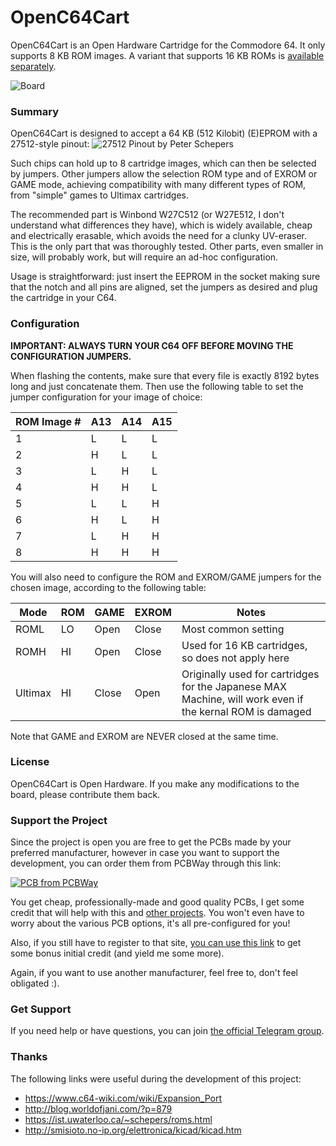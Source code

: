 # OpenC64Cart
OpenC64Cart is an Open Hardware Cartridge for the Commodore 64. It only supports 8 KB ROM images. A variant that supports 16 KB ROMs is [available separately](https://github.com/SukkoPera/OpenC64Cart16K).
 
![Board](https://raw.githubusercontent.com/SukkoPera/OpenC64Cart/master/doc/render-top.png)
 
### Summary
OpenC64Cart is designed to accept a 64 KB (512 Kilobit) (E)EPROM with a 27512-style pinout:
![27512 Pinout by Peter Schepers](https://ist.uwaterloo.ca/~schepers/ROMS/PINOUTS/27512.png)

Such chips can hold up to 8 cartridge images, which can then be selected by jumpers. Other jumpers allow the selection ROM type and of EXROM or GAME mode, achieving compatibility with many different types of ROM, from "simple" games to Ultimax cartridges.
 
The recommended part is Winbond W27C512 (or W27E512, I don't understand what differences they have), which is widely available, cheap and electrically erasable, which avoids the need for a clunky UV-eraser. This is the only part that was thoroughly tested. Other parts, even smaller in size, will probably work, but will require an ad-hoc configuration.
 
Usage is straightforward: just insert the EEPROM in the socket making sure that the notch and all pins are aligned, set the jumpers as desired and plug the cartridge in your C64.
 
### Configuration
**IMPORTANT: ALWAYS TURN YOUR C64 OFF BEFORE MOVING THE CONFIGURATION JUMPERS.**
 
When flashing the contents, make sure that every file is exactly 8192 bytes long and just concatenate them. Then use the following table to set the jumper configuration for your image of choice:

| ROM Image # | A13 | A14 | A15 |
|-------------|-----|-----|-----|
| 1           |  L  |  L  |  L  |
| 2           |  H  |  L  |  L  |
| 3           |  L  |  H  |  L  |
| 4           |  H  |  H  |  L  |
| 5           |  L  |  L  |  H  |
| 6           |  H  |  L  |  H  |
| 7           |  L  |  H  |  H  |
| 8           |  H  |  H  |  H  |
 
You will also need to configure the ROM and EXROM/GAME jumpers for the chosen image, according to the following table:

| Mode        | ROM  | GAME  | EXROM | Notes |
|-------------|------|-------|-------|-------|
| ROML        |  LO  | Open  | Close | Most common setting
| ROMH        |  HI  | Open  | Close | Used for 16 KB cartridges, so does not apply here
| Ultimax     |  HI  | Close | Open  | Originally used for cartridges for the Japanese MAX Machine, will work even if the kernal ROM is damaged |
 
Note that GAME and EXROM are NEVER closed at the same time.
 
### License
OpenC64Cart is Open Hardware. If you make any modifications to the board, please contribute them back.

### Support the Project
Since the project is open you are free to get the PCBs made by your preferred manufacturer, however in case you want to support the development, you can order them from PCBWay through this link:

[![PCB from PCBWay](https://www.pcbway.com/project/img/images/frompcbway.png)](https://www.pcbway.com/project/shareproject/OpenC64Cart_V2__8K_.html)

You get cheap, professionally-made and good quality PCBs, I get some credit that will help with this and [other projects](https://www.pcbway.com/project/member/shareproject/?bmbid=41100). You won't even have to worry about the various PCB options, it's all pre-configured for you!

Also, if you still have to register to that site, [you can use this link](https://www.pcbway.com/setinvite.aspx?inviteid=41100) to get some bonus initial credit (and yield me some more).

Again, if you want to use another manufacturer, feel free to, don't feel obligated :).

### Get Support
If you need help or have questions, you can join [the official Telegram group](https://t.me/joinchat/HUHdWBC9J9JnYIrvTYfZmg).
 
### Thanks
The following links were useful during the development of this project:
- https://www.c64-wiki.com/wiki/Expansion_Port
- http://blog.worldofjani.com/?p=879
- https://ist.uwaterloo.ca/~schepers/roms.html
- http://smisioto.no-ip.org/elettronica/kicad/kicad.htm
